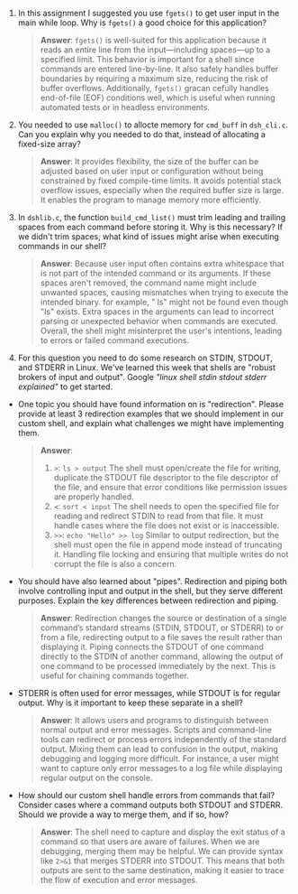 1. In this assignment I suggested you use `fgets()` to get user input in the main while loop. Why is `fgets()` a good choice for this application?

    > **Answer**: `fgets()` is well-suited for this application because it reads an entire line from the input—including spaces—up to a specified limit. This behavior is important for a shell since commands are entered line-by-line. It also safely handles buffer boundaries by requiring a maximum size, reducing the risk of buffer overflows. Additionally, `fgets()` gracan cefully handles end-of-file (EOF) conditions well, which is useful when running automated tests or in headless environments.

2. You needed to use `malloc()` to allocte memory for `cmd_buff` in `dsh_cli.c`. Can you explain why you needed to do that, instead of allocating a fixed-size array?

    > **Answer**: It provides flexibility, the size of the buffer can be adjusted based on user input or configuration without being constrained by fixed compile-time limits. It avoids potential stack overflow issues, especially when the required buffer size is large. It enables the program to manage memory more efficiently.


3. In `dshlib.c`, the function `build_cmd_list()` must trim leading and trailing spaces from each command before storing it. Why is this necessary? If we didn't trim spaces, what kind of issues might arise when executing commands in our shell?

    > **Answer**: Because user input often contains extra whitespace that is not part of the intended command or its arguments. If these spaces aren't removed, the command name might include unwanted spaces, causing mismatches when trying to execute the intended binary. for example, " ls" might not be found even though "ls" exists. Extra spaces in the arguments can lead to incorrect parsing or unexpected behavior when commands are executed. Overall, the shell might misinterpret the user's intentions, leading to errors or failed command executions.

4. For this question you need to do some research on STDIN, STDOUT, and STDERR in Linux. We've learned this week that shells are "robust brokers of input and output". Google _"linux shell stdin stdout stderr explained"_ to get started.

- One topic you should have found information on is "redirection". Please provide at least 3 redirection examples that we should implement in our custom shell, and explain what challenges we might have implementing them.

    > **Answer**:
    > 1. `>`: `ls > output` The shell must open/create the file for writing, duplicate the STDOUT file descriptor to the file descriptor of the file, and ensure that error conditions like permission issues are properly handled.
    > 2. `<`: `sort < input` The shell needs to open the specified file for reading and redirect STDIN to read from that file. It must handle cases where the file does not exist or is inaccessible.
    > 3. `>>`: `echo "Hello" >> log` Similar to output redirection, but the shell must open the file in append mode instead of truncating it. Handling file locking and ensuring that multiple writes do not corrupt the file is also a concern.

- You should have also learned about "pipes". Redirection and piping both involve controlling input and output in the shell, but they serve different purposes. Explain the key differences between redirection and piping.

    > **Answer**: Redirection changes the source or destination of a single command’s standard streams (STDIN, STDOUT, or STDERR) to or from a file, redirecting output to a file saves the result rather than displaying it. Piping connects the STDOUT of one command directly to the STDIN of another command, allowing the output of one command to be processed immediately by the next. This is useful for chaining commands together.

- STDERR is often used for error messages, while STDOUT is for regular output. Why is it important to keep these separate in a shell?

    > **Answer**: It allows users and programs to distinguish between normal output and error messages. Scripts and command-line tools can redirect or process errors independently of the standard output. Mixing them can lead to confusion in the output, making debugging and logging more difficult. For instance, a user might want to capture only error messages to a log file while displaying regular output on the console.

- How should our custom shell handle errors from commands that fail? Consider cases where a command outputs both STDOUT and STDERR. Should we provide a way to merge them, and if so, how?

    > **Answer**:  The shell need to capture and display the exit status of a command so that users are aware of failures. When we are debugging, merging them may be helpful. We can provide syntax like `2>&1` that merges STDERR into STDOUT. This means that both outputs are sent to the same destination, making it easier to trace the flow of execution and error messages.